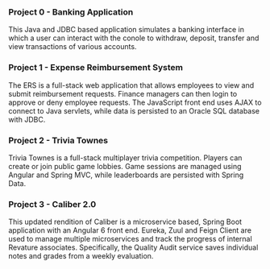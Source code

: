 ### Project 0 - Banking Application
This Java and JDBC based application simulates a banking interface in which a user can interact with the conole to withdraw, deposit, transfer and view transactions of various accounts.

### Project 1 - Expense Reimbursement System
The ERS is a full-stack web application that allows employees to view and submit reimbursement requests. Finance managers can then login to approve or deny employee requests. The JavaScript front end uses AJAX to connect to Java servlets, while data is persisted to an Oracle SQL database with JDBC.

### Project 2 - Trivia Townes
Trivia Townes is a full-stack multiplayer trivia competition. Players can create or join public game lobbies. Game sessions are managed using Angular and Spring MVC, while leaderboards are persisted with Spring Data.

### Project 3 - Caliber 2.0
This updated rendition of Caliber is a microservice based, Spring Boot application with an Angular 6 front end. Eureka, Zuul and Feign Client are used to manage multiple microservices and track the progress of internal Revature associates. Specifically, the Quality Audit service saves individual notes and grades from a weekly evaluation.
